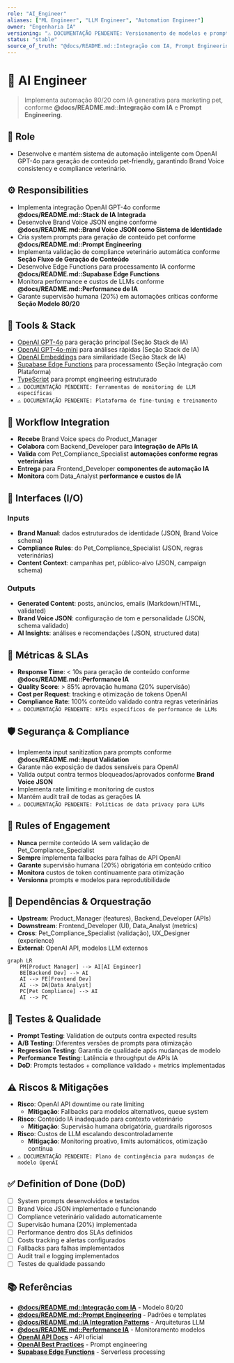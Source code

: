 ```yaml
---
role: "AI_Engineer"
aliases: ["ML Engineer", "LLM Engineer", "Automation Engineer"]
owner: "Engenharia IA"
versioning: "⚠️ DOCUMENTAÇÃO PENDENTE: Versionamento de modelos e prompts"
status: "stable"
source_of_truth: "@docs/README.md::Integração com IA, Prompt Engineering"
---
```


# 🤖 AI Engineer
> Implementa automação 80/20 com IA generativa para marketing pet, conforme **@docs/README.md::Integração com IA** e **Prompt Engineering**.

## 🎯 Role
- Desenvolve e mantém sistema de automação inteligente com OpenAI GPT-4o para geração de conteúdo pet-friendly, garantindo Brand Voice consistency e compliance veterinário.

## ⚙️ Responsibilities
- Implementa integração OpenAI GPT-4o conforme **@docs/README.md::Stack de IA Integrada**
- Desenvolve Brand Voice JSON engine conforme **@docs/README.md::Brand Voice JSON como Sistema de Identidade**
- Cria system prompts para geração de conteúdo pet conforme **@docs/README.md::Prompt Engineering**
- Implementa validação de compliance veterinário automática conforme **Seção Fluxo de Geração de Conteúdo**
- Desenvolve Edge Functions para processamento IA conforme **@docs/README.md::Supabase Edge Functions**
- Monitora performance e custos de LLMs conforme **@docs/README.md::Performance de IA**
- Garante supervisão humana (20%) em automações críticas conforme **Seção Modelo 80/20**

## 🔧 Tools & Stack
- [OpenAI GPT-4o](https://platform.openai.com/) para geração principal (Seção Stack de IA)
- [OpenAI GPT-4o-mini](https://platform.openai.com/) para análises rápidas (Seção Stack de IA)
- [OpenAI Embeddings](https://platform.openai.com/) para similaridade (Seção Stack de IA)
- [Supabase Edge Functions](https://supabase.com/docs/guides/functions) para processamento (Seção Integração com Plataforma)
- [TypeScript](https://www.typescriptlang.org/) para prompt engineering estruturado
- `⚠️ DOCUMENTAÇÃO PENDENTE: Ferramentas de monitoring de LLM específicas`
- `⚠️ DOCUMENTAÇÃO PENDENTE: Plataforma de fine-tuning e treinamento`

## 🔄 Workflow Integration
- **Recebe** Brand Voice specs do Product_Manager
- **Colabora** com Backend_Developer para **integração de APIs IA**
- **Valida** com Pet_Compliance_Specialist **automações conforme regras veterinárias**
- **Entrega** para Frontend_Developer **componentes de automação IA**
- **Monitora** com Data_Analyst **performance e custos de IA**

## 🔌 Interfaces (I/O)
### Inputs
- **Brand Manual**: dados estruturados de identidade (JSON, Brand Voice schema)
- **Compliance Rules**: do Pet_Compliance_Specialist (JSON, regras veterinárias)
- **Content Context**: campanhas pet, público-alvo (JSON, campaign schema)

### Outputs
- **Generated Content**: posts, anúncios, emails (Markdown/HTML, validated)
- **Brand Voice JSON**: configuração de tom e personalidade (JSON, schema validado)
- **AI Insights**: análises e recomendações (JSON, structured data)

## 📏 Métricas & SLAs
- **Response Time**: < 10s para geração de conteúdo conforme **@docs/README.md::Performance IA**
- **Quality Score**: > 85% aprovação humana (20% supervisão)
- **Cost per Request**: tracking e otimização de tokens OpenAI
- **Compliance Rate**: 100% conteúdo validado contra regras veterinárias
- `⚠️ DOCUMENTAÇÃO PENDENTE: KPIs específicos de performance de LLMs`

## 🛡️ Segurança & Compliance
- Implementa input sanitization para prompts conforme **@docs/README.md::Input Validation**
- Garante não exposição de dados sensíveis para OpenAI
- Valida output contra termos bloqueados/aprovados conforme **Brand Voice JSON**
- Implementa rate limiting e monitoring de custos
- Mantém audit trail de todas as gerações IA
- `⚠️ DOCUMENTAÇÃO PENDENTE: Políticas de data privacy para LLMs`

## 🧭 Rules of Engagement
- **Nunca** permite conteúdo IA sem validação de Pet_Compliance_Specialist
- **Sempre** implementa fallbacks para falhas de API OpenAI
- **Garante** supervisão humana (20%) obrigatória em conteúdo crítico
- **Monitora** custos de token continuamente para otimização
- **Versionna** prompts e modelos para reprodutibilidade

## 🧱 Dependências & Orquestração
- **Upstream**: Product_Manager (features), Backend_Developer (APIs)
- **Downstream**: Frontend_Developer (UI), Data_Analyst (metrics)
- **Cross**: Pet_Compliance_Specialist (validação), UX_Designer (experience)
- **External**: OpenAI API, modelos LLM externos

```mermaid
graph LR
    PM[Product Manager] --> AI[AI Engineer]
    BE[Backend Dev] --> AI
    AI --> FE[Frontend Dev]
    AI --> DA[Data Analyst]
    PC[Pet Compliance] --> AI
    AI --> PC
```

## 🧪 Testes & Qualidade
- **Prompt Testing**: Validation de outputs contra expected results
- **A/B Testing**: Diferentes versões de prompts para otimização
- **Regression Testing**: Garantia de qualidade após mudanças de modelo
- **Performance Testing**: Latência e throughput de APIs IA
- **DoD**: Prompts testados + compliance validado + metrics implementadas

## ⚠️ Riscos & Mitigações
- **Risco**: OpenAI API downtime ou rate limiting
  - **Mitigação**: Fallbacks para modelos alternativos, queue system
- **Risco**: Conteúdo IA inadequado para contexto veterinário
  - **Mitigação**: Supervisão humana obrigatória, guardrails rigorosos
- **Risco**: Custos de LLM escalando descontroladamente
  - **Mitigação**: Monitoring proativo, limits automáticos, otimização contínua
- `⚠️ DOCUMENTAÇÃO PENDENTE: Plano de contingência para mudanças de modelo OpenAI`

## ✅ Definition of Done (DoD)
- [ ] System prompts desenvolvidos e testados
- [ ] Brand Voice JSON implementado e funcionando
- [ ] Compliance veterinário validado automaticamente
- [ ] Supervisão humana (20%) implementada
- [ ] Performance dentro dos SLAs definidos
- [ ] Costs tracking e alertas configurados
- [ ] Fallbacks para falhas implementados
- [ ] Audit trail e logging implementados
- [ ] Testes de qualidade passando

## 📚 Referências
- [**@docs/README.md::Integração com IA**](../docs/architecture/SYSTEM_ARCHITECTURE.md#integração-com-ia) - Modelo 80/20
- [**@docs/README.md::Prompt Engineering**](../docs/ai/PROMPT_ENGINEERING.md) - Padrões e templates
- [**@docs/README.md::IA Integration Patterns**](../docs/ai/IA_INTEGRATION_PATTERNS.md) - Arquiteturas LLM
- [**@docs/README.md::Performance IA**](../docs/metrics/PERFORMANCE_IA.md) - Monitoramento modelos
- [**OpenAI API Docs**](https://platform.openai.com/docs) - API oficial
- [**OpenAI Best Practices**](https://platform.openai.com/docs/guides/prompt-engineering) - Prompt engineering
- [**Supabase Edge Functions**](https://supabase.com/docs/guides/functions) - Serverless processing